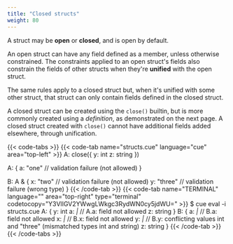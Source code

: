```yaml
---
title: "Closed structs"
weight: 80
---
```


A struct may be **open** or **closed**, and is open by default.

An open struct can have any field defined as a member, unless otherwise
constrained. The constraints applied to an open struct's fields also constrain
the fields of other structs when they're **unified** with the open struct.

The same rules apply to a closed struct but, when it's unified with some other
struct, that struct can only contain fields defined in the closed struct.

A closed struct can be created using the `close()` builtin, but is more
commonly created using a *definition*, as demonstrated on the next page.
A closed struct created with `close()` cannot have additional fields added
elsewhere, through unification.

{{< code-tabs >}}
{{< code-tab name="structs.cue" language="cue" area="top-left" >}}
A: close({
	y: int
	z: string
})

A: {
	a: "one" // validation failure (not allowed)
}

B: A & {
	x: "two"   // validation failure (not allowed)
	y: "three" // validation failure (wrong type)
}
{{< /code-tab >}}
{{< code-tab name="TERMINAL" language="" area="top-right" type="terminal" codetocopy="Y3VlIGV2YWwgLWkgc3RydWN0cy5jdWU=" >}}
$ cue eval -i structs.cue
A: {
    y: int
    a: _|_ // A.a: field not allowed
    z: string
}
B: {
    a: _|_ // B.a: field not allowed
    x: _|_ // B.x: field not allowed
    y: _|_ // B.y: conflicting values int and "three" (mismatched types int and string)
    z: string
}
{{< /code-tab >}}
{{< /code-tabs >}}

